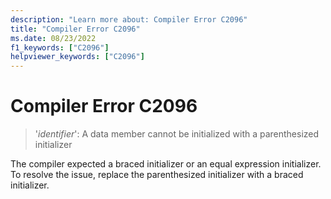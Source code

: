 ```yaml
---
description: "Learn more about: Compiler Error C2096"
title: "Compiler Error C2096"
ms.date: 08/23/2022
f1_keywords: ["C2096"]
helpviewer_keywords: ["C2096"]
---
```

# Compiler Error C2096

> '*identifier*': A data member cannot be initialized with a parenthesized initializer

The compiler expected a braced initializer or an equal expression initializer. To resolve the issue, replace the parenthesized initializer with a braced initializer.
